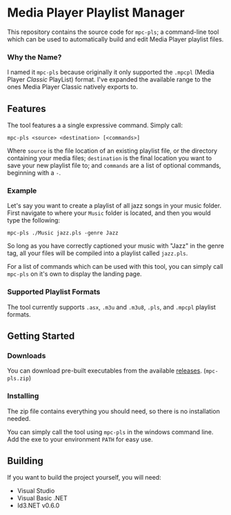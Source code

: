 # Media Player Playlist Manager

This repository contains the source code for `mpc-pls`; a command-line tool which can be used to automatically build and edit Media Player playlist files.

### Why the Name?

I named it `mpc-pls` because originally it only supported the `.mpcpl` (Media Player *Classic* PlayList) format. I've expanded the available range to the ones Media Player Classic natively exports to.

## Features

The tool features a a single expressive command. Simply call:

```
mpc-pls <source> <destination> [<commands>]
```

Where `source` is the file location of an existing playlist file, or the directory containing your media files; `destination` is the final location you want to save your new playlist file to; and `commands` are a list of optional commands, beginning with a `-`.

### Example

Let's say you want to create a playlist of all jazz songs in your music folder. First navigate to where your `Music` folder is located, and then you would type the following:

```
mpc-pls ./Music jazz.pls -genre Jazz
```

So long as you have correctly captioned your music with "Jazz" in the genre tag, all your files will be compiled into a playlist called `jazz.pls`.

For a list of commands which can be used with this tool, you can simply call `mpc-pls` on it's own to display the landing page.

### Supported Playlist Formats

The tool currently supports `.asx`, `.m3u` and `.m3u8`, `.pls`, and `.mpcpl` playlist formats.

## Getting Started

### Downloads

You can download pre-built executables from the available [releases](https://github.com/NuxiiGit/mpc-playlist-manager/releases). (`mpc-pls.zip`)

### Installing

The zip file contains everything you should need, so there is no installation needed.

You can simply call the tool using `mpc-pls` in the windows command line. Add the exe to your environment `PATH` for easy use.

## Building

If you want to build the project yourself, you will need:

 - Visual Studio
 - Visual Basic .NET
 - Id3.NET v0.6.0
